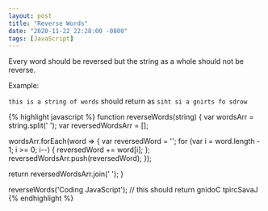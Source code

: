```yaml
---
layout: post
title: "Reverse Words"
date: "2020-11-22 22:28:00 -0800"
tags: [JavaScript]
---
```


Every word should be reversed but the string as a whole should not be reverse.

Example:

`this is a string of words` should return as `siht si a gnirts fo sdrow`

{% highlight javascript %}
function reverseWords(string) {
  var wordsArr = string.split(' ');
  var reversedWordsArr = [];

  wordsArr.forEach(word => {
    var reversedWord = '';
    for (var i = word.length - 1; i >= 0; i--) {
      reversedWord += word[i];
    };
    reversedWordsArr.push(reversedWord);
  });

  return reversedWordsArr.join(' ');
}

reverseWords('Coding JavaScript'); // this should return gnidoC tpircSavaJ
{% endhighlight %}
